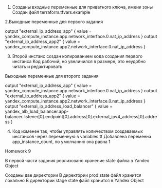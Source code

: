 1. Cозданы входные переменные для приватного ключа, имени зоны
Создан файл terraform.tfvars.example

2.Выходные переменные для первого задания
 
output "external_ip_address_app" {
  value = yandex_compute_instance.app.network_interface.0.nat_ip_address
}
output "external_ip_address_app2" {
  value = yandex_compute_instance.app2.network_interface.0.nat_ip_address
}

3. Второй инстанс создан копированием кода создания первого инстанса
Код рабочий, но увеличился в размере, это неудобно читать и редактировать

Выходные переменные для второго задания

output "external_ip_address_app" {
  value = yandex_compute_instance.app.network_interface.0.nat_ip_address
}
output "external_ip_address_app2" {
  value = yandex_compute_instance.app2.network_interface.0.nat_ip_address
}
output "external_ip_address_load_balancer" {
  value = yandex_alb_load_balancer.app-balancer.listener[0].endpoint[0].address[0].external_ipv4_address[0].address
}

4. Код изменен так, чтобы управлять количеством создаваемых инстансов через переменную в variables.tf
Добавлена переменна app_instance_count, по умолчанию она равна 1


Homework 9

В первой части задания реализовано хранение state файла в Yandex Object

Созданы две директории
В директории prod state файл хранится локально
В директории stage state файл хранится в Yandex Object
